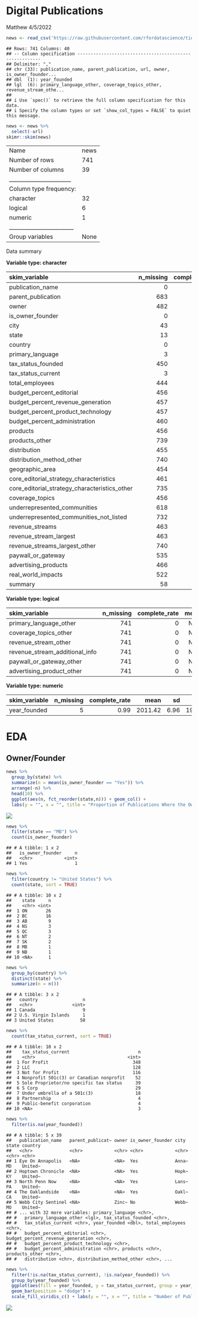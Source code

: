 Digital Publications
================
Matthew
4/5/2022

``` r
news <- read_csv('https://raw.githubusercontent.com/rfordatascience/tidytuesday/master/data/2022/2022-04-05/news_orgs.csv')
```

    ## Rows: 741 Columns: 40
    ## -- Column specification --------------------------------------------------------
    ## Delimiter: ","
    ## chr (33): publication_name, parent_publication, url, owner, is_owner_founder...
    ## dbl  (1): year_founded
    ## lgl  (6): primary_language_other, coverage_topics_other, revenue_stream_othe...
    ## 
    ## i Use `spec()` to retrieve the full column specification for this data.
    ## i Specify the column types or set `show_col_types = FALSE` to quiet this message.

``` r
news <- news %>% 
  select(-url)
skimr::skim(news)
```

|                                                  |      |
|:-------------------------------------------------|:-----|
| Name                                             | news |
| Number of rows                                   | 741  |
| Number of columns                                | 39   |
| \_\_\_\_\_\_\_\_\_\_\_\_\_\_\_\_\_\_\_\_\_\_\_   |      |
| Column type frequency:                           |      |
| character                                        | 32   |
| logical                                          | 6    |
| numeric                                          | 1    |
| \_\_\_\_\_\_\_\_\_\_\_\_\_\_\_\_\_\_\_\_\_\_\_\_ |      |
| Group variables                                  | None |

Data summary

**Variable type: character**

| skim\_variable                                    | n\_missing | complete\_rate | min |  max | empty | n\_unique | whitespace |
|:--------------------------------------------------|-----------:|---------------:|----:|-----:|------:|----------:|-----------:|
| publication\_name                                 |          0 |           1.00 |   3 |   51 |     0 |       739 |          0 |
| parent\_publication                               |        683 |           0.08 |   7 |   91 |     0 |        42 |          0 |
| owner                                             |        482 |           0.35 |   4 |   92 |     0 |       244 |          0 |
| is\_owner\_founder                                |          0 |           1.00 |   2 |    3 |     0 |         2 |          0 |
| city                                              |         43 |           0.94 |   3 |   39 |     0 |       468 |          0 |
| state                                             |         13 |           0.98 |   2 |    2 |     0 |        58 |          0 |
| country                                           |          0 |           1.00 |   6 |   19 |     0 |         3 |          0 |
| primary\_language                                 |          3 |           1.00 |   7 |   29 |     0 |         4 |          0 |
| tax\_status\_founded                              |        450 |           0.39 |   3 |   39 |     0 |         8 |          0 |
| tax\_status\_current                              |          3 |           1.00 |   3 |   39 |     0 |         9 |          0 |
| total\_employees                                  |        444 |           0.40 |   1 |   10 |     0 |         8 |          0 |
| budget\_percent\_editorial                        |        456 |           0.38 |   4 |    6 |     0 |        10 |          0 |
| budget\_percent\_revenue\_generation              |        457 |           0.38 |   4 |    5 |     0 |         9 |          0 |
| budget\_percent\_product\_technology              |        457 |           0.38 |   4 |    6 |     0 |         9 |          0 |
| budget\_percent\_administration                   |        460 |           0.38 |   4 |    6 |     0 |        10 |          0 |
| products                                          |        456 |           0.38 |   6 |  140 |     0 |       118 |          0 |
| products\_other                                   |        739 |           0.00 |   5 |    8 |     0 |         2 |          0 |
| distribution                                      |        455 |           0.39 |   5 |  138 |     0 |        70 |          0 |
| distribution\_method\_other                       |        740 |           0.00 |  10 |   10 |     0 |         1 |          0 |
| geographic\_area                                  |        454 |           0.39 |   9 |  106 |     0 |        17 |          0 |
| core\_editorial\_strategy\_characteristics        |        461 |           0.38 |  18 |  164 |     0 |        58 |          0 |
| core\_editorial\_strategy\_characteristics\_other |        735 |           0.01 |  16 |   24 |     0 |         6 |          0 |
| coverage\_topics                                  |        456 |           0.38 |   4 |  283 |     0 |       240 |          0 |
| underrepresented\_communities                     |        618 |           0.17 |  15 |  149 |     0 |        48 |          0 |
| underrepresented\_communities\_not\_listed        |        732 |           0.01 |   5 |   42 |     0 |         7 |          0 |
| revenue\_streams                                  |        463 |           0.38 |   6 |  165 |     0 |       109 |          0 |
| revenue\_stream\_largest                          |        463 |           0.38 |   6 |   64 |     0 |        17 |          0 |
| revenue\_streams\_largest\_other                  |        740 |           0.00 |  16 |   16 |     0 |         1 |          0 |
| paywall\_or\_gateway                              |        535 |           0.28 |   5 |   61 |     0 |         6 |          0 |
| advertising\_products                             |        466 |           0.37 |   5 |  171 |     0 |        65 |          0 |
| real\_world\_impacts                              |        522 |           0.30 |  34 | 2533 |     0 |       218 |          0 |
| summary                                           |         58 |           0.92 |  24 |  591 |     0 |       677 |          0 |

**Variable type: logical**

| skim\_variable                    | n\_missing | complete\_rate | mean | count |
|:----------------------------------|-----------:|---------------:|-----:|:------|
| primary\_language\_other          |        741 |              0 |  NaN | :     |
| coverage\_topics\_other           |        741 |              0 |  NaN | :     |
| revenue\_stream\_other            |        741 |              0 |  NaN | :     |
| revenue\_stream\_additional\_info |        741 |              0 |  NaN | :     |
| paywall\_or\_gateway\_other       |        741 |              0 |  NaN | :     |
| advertising\_product\_other       |        741 |              0 |  NaN | :     |

**Variable type: numeric**

| skim\_variable | n\_missing | complete\_rate |    mean |   sd |   p0 |  p25 |  p50 |  p75 | p100 | hist  |
|:---------------|-----------:|---------------:|--------:|-----:|-----:|-----:|-----:|-----:|-----:|:------|
| year\_founded  |          5 |           0.99 | 2011.42 | 6.96 | 1958 | 2009 | 2013 | 2016 | 2021 | ▁▁▁▂▇ |

# EDA

## Owner/Founder

``` r
news %>% 
  group_by(state) %>% 
  summarize(n = mean(is_owner_founder == "Yes")) %>% 
  arrange(-n) %>% 
  head(10) %>% 
  ggplot(aes(n, fct_reorder(state,n))) + geom_col() +
  labs(y = "", x = "", title = "Proportion of Publications Where the Owner is the Founder by State")
```

![](Publications_files/figure-gfm/unnamed-chunk-2-1.png)<!-- -->

``` r
news %>% 
  filter(state == "MB") %>% 
  count(is_owner_founder)
```

    ## # A tibble: 1 x 2
    ##   is_owner_founder     n
    ##   <chr>            <int>
    ## 1 Yes                  1

``` r
news %>% 
  filter(country != "United States") %>% 
  count(state, sort = TRUE)
```

    ## # A tibble: 10 x 2
    ##    state     n
    ##    <chr> <int>
    ##  1 ON       26
    ##  2 BC       16
    ##  3 AB        9
    ##  4 NS        3
    ##  5 QC        3
    ##  6 NT        2
    ##  7 SK        2
    ##  8 MB        1
    ##  9 NB        1
    ## 10 <NA>      1

``` r
news %>% 
  group_by(country) %>% 
  distinct(state) %>% 
  summarize(n = n())
```

    ## # A tibble: 3 x 2
    ##   country                 n
    ##   <chr>               <int>
    ## 1 Canada                  9
    ## 2 U.S. Virgin Islands     1
    ## 3 United States          50

``` r
news %>% 
  count(tax_status_current, sort = TRUE)
```

    ## # A tibble: 10 x 2
    ##    tax_status_current                          n
    ##    <chr>                                   <int>
    ##  1 For Profit                                348
    ##  2 LLC                                       128
    ##  3 Not for Profit                            116
    ##  4 Nonprofit 501c(3) or Canadian nonprofit    52
    ##  5 Sole Proprietor/no specific tax status     39
    ##  6 S Corp                                     29
    ##  7 Under umbrella of a 501c(3)                18
    ##  8 Partnership                                 4
    ##  9 Public-benefit corporation                  4
    ## 10 <NA>                                        3

``` r
news %>% 
  filter(is.na(year_founded))
```

    ## # A tibble: 5 x 39
    ##   publication_name   parent_publicat~ owner is_owner_founder city  state country
    ##   <chr>              <chr>            <chr> <chr>            <chr> <chr> <chr>  
    ## 1 Eye On Annapolis   <NA>             <NA>  Yes              Anna~ MD    United~
    ## 2 Hoptown Chronicle  <NA>             <NA>  Yes              Hopk~ KY    United~
    ## 3 North Penn Now     <NA>             <NA>  Yes              Lans~ PA    United~
    ## 4 The Oaklandside    <NA>             <NA>  Yes              Oakl~ CA    United~
    ## 5 Webb City Sentinel <NA>             Zinc~ No               Webb~ MO    United~
    ## # ... with 32 more variables: primary_language <chr>,
    ## #   primary_language_other <lgl>, tax_status_founded <chr>,
    ## #   tax_status_current <chr>, year_founded <dbl>, total_employees <chr>,
    ## #   budget_percent_editorial <chr>, budget_percent_revenue_generation <chr>,
    ## #   budget_percent_product_technology <chr>,
    ## #   budget_percent_administration <chr>, products <chr>, products_other <chr>,
    ## #   distribution <chr>, distribution_method_other <chr>, ...

``` r
news %>% 
  filter(!is.na(tax_status_current), !is.na(year_founded)) %>% 
  group_by(year_founded) %>% 
  ggplot(aes(fill = year_founded, y = tax_status_current, group = year_founded)) + 
  geom_bar(position = "dodge") +
  scale_fill_viridis_c() + labs(y = "", x = "", title = "Number of Publications", fill = "Year")
```

![](Publications_files/figure-gfm/unnamed-chunk-5-1.png)<!-- -->
